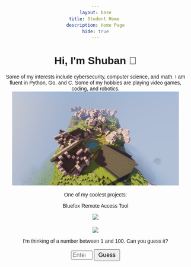 ```yaml
---
layout: base
title: Student Home 
description: Home Page
hide: true
---
```


# Hi, I'm Shuban 👋

<p> Some of my interests include cybersecurity, computer science, and math. I am fluent in Python, Go, and C. Some of my hobbies are playing video games, coding, and robotics. 

<img src="https://raw.githubusercontent.com/shuban-789/Markdown-images/main/minecraft.png" width="450">

<p>One of my coolest projects: <br>

Bluefox Remote Access Tool <br></p>
<a href="https://github.com/shuban-789/bluefox" target="_blank"><img src="https://github-readme-stats.vercel.app/api/pin/?username=shuban-789&repo=bluefox&theme=transparent" width="450"></a>
<br>

<img align="center" src="https://go-skill-icons.vercel.app/api/icons?i=py,go,c,rust,java,docker,nginx,vscode,goland,androidstudio,bash,linux,aws,pytorch,tensorflow" />

<meta charset="UTF-8">
<meta name="viewport" content="width=device-width, initial-scale=1.0">
<title>Number Guessing Game</title>
<style>
    body {
        font-family: Arial, sans-serif;
        text-align: center;
        padding-top: 50px;
    }
    input[type="number"] {
        width: 50px;
        font-size: 16px;
    }
    button {
        font-size: 16px;
        padding: 5px 10px;
    }
    .result {
        margin-top: 20px;
        font-size: 18px;
        font-weight: bold;
    }
</style>
<p>I'm thinking of a number between 1 and 100. Can you guess it?</p>
<input type="number" id="guessInput" min="1" max="100" placeholder="Enter a number">
<button onclick="checkGuess()">Guess</button>
<div class="result" id="result"></div>

<script>
    let secretNumber = Math.floor(Math.random() * 100) + 1;
    let attempts = 0;

    function checkGuess() {
        let userGuess = parseInt(document.getElementById('guessInput').value);
        let result = document.getElementById('result');
        attempts++;

        if (isNaN(userGuess) || userGuess < 1 || userGuess > 100) {
            result.textContent = "Please enter a valid number between 1 and 100.";
            return;
        }

        if (userGuess === secretNumber) {
                result.textContent = `Congratulations! You guessed it in ${attempts} attempts.`;
        } else if (userGuess < secretNumber) {
                result.textContent = "Too low! Try again.";
        } else {
            result.textContent = "Too high! Try again.";
        }
    }
</script>